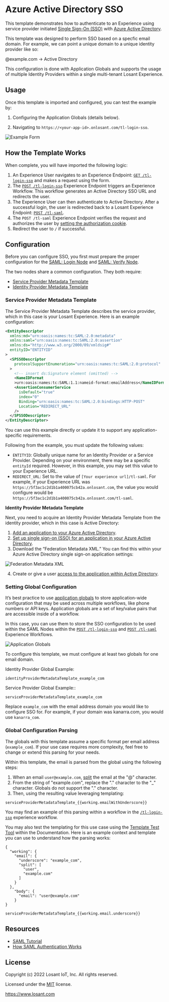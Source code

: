 # Azure Active Directory SSO

This template demonstrates how to authenticate to an Experience using service provider initiated [Single Sign-On (SSO)](https://en.wikipedia.org/wiki/Single_sign-on) with [Azure Active Directory](https://azure.microsoft.com/en-us/services/active-directory/).

This template was designed to perform SSO based on a specfic email domain. For example, we can point a unique domain to a unique identity provider like so:

@example.com -> Active Directory

This configuration is done with Application Globals and supports the usage of multiple Identity Providers within a single multi-tenant Losant Experience.

## Usage

Once this template is imported and configured, you can test the example by:

1. Configuring the Application Globals (details below).

2. Navigating to `https://<your-app-id>.onlosant.com/tl-login-sso`.

![Example Form](./preview.png)

## How the Template Works

When complete, you will have imported the following logic:

1. An Experience User navigates to an Experience Endpoint: [`GET /tl-login-sso`](https://app.losant.com/applications/~exportplaceholderid-application-libraryExperiencesFormsAzureActiveDirectorySso-0~/experience/versions/develop/endpoints/5f997a064e295d0006f1c493/properties) and makes a request using the form.
2. The [`POST /tl-login-sso`](https://app.losant.com/applications/~exportplaceholderid-application-libraryExperiencesFormsAzureActiveDirectorySso-0~/workflows/~exportplaceholderid-flow-postTlLoginSso-0~/develop) Experience Endpoint triggers an Experience Workflow. This workflow generates an Active Directory SSO URL and redirects the user.
3. The Experience User can then authenticate to Active Directory. After a successful login, the user is redirected back to a Losant Experience Endpoint: [`POST /tl-saml`](https://app.losant.com/applications/~exportplaceholderid-application-libraryExperiencesFormsAzureActiveDirectorySso-0~/workflows/~exportplaceholderid-flow-postTlSaml-1~/develop).
4. The `POST /tl-saml` Experience Endpoint verifies the request and authorizes the user by [setting the authorization cookie](/experiences/endpoints/#passing-authorization-tokens).
5. Redirect the user to `/` if successful.

## Configuration

Before you can configure SSO, you first must prepare the proper configuration for the [SAML: Login Node](/workflows/experience/saml-login/) and [SAML: Verify Node](/workflows/experience/saml-verify/).

The two nodes share a common configuration. They both require:

- [Service Provider Metadata Template](/workflows/experience/saml-login/#service-provider-metadata-template)
- [Identity Provider Metadata Template](/workflows/experience/saml-login/#identity-provider-metadata-template)

### Service Provider Metadata Template

The Service Provider Metadata Template describes the service provider, which in this case is your Losant Experience. Here is an example configuration:

```xml
<EntityDescriptor
  xmlns:md="urn:oasis:names:tc:SAML:2.0:metadata"
  xmlns:saml="urn:oasis:names:tc:SAML:2.0:assertion"
  xmlns:ds="http://www.w3.org/2000/09/xmldsig#"
  entityID="ENTITYID"
>
  <SPSSODescriptor
    protocolSupportEnumeration="urn:oasis:names:tc:SAML:2.0:protocol"
  >
    <!-- insert ds:Signature element (omitted) -->
    <NameIDFormat
    >urn:oasis:names:tc:SAML:1.1:nameid-format:emailAddress</NameIDFormat>
    <AssertionConsumerService
      isDefault="true"
      index="0"
      Binding="urn:oasis:names:tc:SAML:2.0:bindings:HTTP-POST"
      Location="REDIRECT_URL"
    />
  </SPSSODescriptor>
</EntityDescriptor>
```

You can use this example directly or update it to support any application-specific requirements.

Following from the example, you must update the following values:

- `ENTITYID`: Globally unique name for an Identity Provider or a Service Provider. Depending on your environment, there may be a specific `entityId` required. However, in this example, you may set this value to your Experience URL.
- `REDIRECT_URL`: Set to the value of `[Your experience url]/tl-saml`. For example, if your Experience URL was `https://5f3ac1c2d1b1a400075cb42a.onlosant.com`, the value you would configure would be `https://5f3ac1c2d1b1a400075cb42a.onlosant.com/tl-saml`.

**Identity Provider Metadata Template**

Next, you need to acquire an Identity Provider Metadata Template from the identity provider, which in this case is Active Directory:

1. [Add an application to your Azure Active Directory](https://docs.microsoft.com/en-us/azure/active-directory/manage-apps/add-application-portal).
2. [Set up single sign-on (SSO) for an application in your Azure Active Directory](https://docs.microsoft.com/en-us/azure/active-directory/manage-apps/add-application-portal-setup-sso).
3. Download the “Federation Metadata XML.” You can find this within your Azure Active Directory single sign-on application settings:

![Federation Metadata XML](./federation-metadata.png)

4. Create or give a user [access to the application within Active Directory](https://docs.microsoft.com/en-us/microsoft-desktop-optimization-pack/appv-v4/how-to-grant-access-to-an-application).

### Setting Global Configuration

It’s best practice to use [application globals](/applications/overview/#application-globals) to store application-wide configuration that may be used across multiple workflows, like phone numbers or API keys. Application globals are a set of key/value pairs that are accessible inside of a workflow.

In this case, you can use them to store the SSO configuration to be used within the SAML Nodes within the [`POST /tl-login-sso`](https://app.losant.com/applications/~exportplaceholderid-application-libraryExperiencesFormsAzureActiveDirectorySso-0~/workflows/~exportplaceholderid-flow-postTlLoginSso-0~/develop) and [`POST /tl-saml`](https://app.losant.com/applications/~exportplaceholderid-application-libraryExperiencesFormsAzureActiveDirectorySso-0~/workflows/~exportplaceholderid-flow-postTlSaml-1~/develop) Experience Workflows.

![Application Globals](./application-globals.png)

To configure this template, we must configure at least two globals for one email domain.

Identity Provider Global Example:

```
identityProviderMetadataTemplate_example_com
```

Service Provider Global Example::

```
serviceProviderMetadataTemplate_example_com
```

Replace `example_com` with the email address domain you would like to configure SSO for. For example, if your domain was kanarra.com, you would use `kanarra_com`.

### Global Configuration Parsing

The globals with this template assume a specific format per email address (`example_com`). If your use case requires more complexity, feel free to change or extend this parsing for your needs.

Within this template, the email is parsed from the global using the following steps:

1. When an email `user@example.com`, [split](https://developer.mozilla.org/en-US/docs/Web/JavaScript/Reference/Global_Objects/String/split) the email at the "@" character.
2. From the string of "example.com", replace the "." character to the "_" character. Globals do not support the "." character.
3. Then, using the resulting value leveraging templating:

```
serviceProviderMetadataTemplate_{{working.emailWithUnderscore}}
```

You may find an example of this parsing within a workflow in the [`/tl-login-sso`](https://app.losant.com/applications/5f99a59fc1a0290006995772/workflows/~exportplaceholderid-flow-postTlLoginSso-0~/develop) experience workflow.

You may also test the templating for this use case using the [Template Test Tool](https://docs.losant.com/template-tester/tool) within the Documentation. Here is an example context and template you can use to understand how the parsing works:

```
{
  "working": {
    "email": {
      "underscore": "example_com",
      "split": [
        "user",
        "example.com"
      ]
    }
  },
    "body": {
      "email": "user@example.com"
    }
}
```

```
serviceProviderMetadataTemplate_{{working.email.underscore}}
```

## Resources

- [SAML Tutorial](https://developers.onelogin.com/saml)
- [How SAML Authentication Works](https://auth0.com/blog/how-saml-authentication-works/)

## License

Copyright (c) 2022 Losant IoT, Inc. All rights reserved.

Licensed under the [MIT](https://github.com/Losant/losant-templates/blob/master/LICENSE.txt) license.

https://www.losant.com